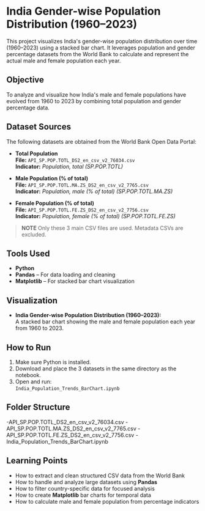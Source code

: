 #  India Gender-wise Population Distribution (1960–2023)

This project visualizes India's gender-wise population distribution over time (1960–2023) using a stacked bar chart. It leverages population and gender percentage datasets from the World Bank to calculate and represent the actual male and female population each year.



##  Objective

To analyze and visualize how India's male and female populations have evolved from 1960 to 2023 by combining total population and gender percentage data.



##  Dataset Sources

The following datasets are obtained from the World Bank Open Data Portal:

- **Total Population**  
  **File:** `API_SP.POP.TOTL_DS2_en_csv_v2_76034.csv`  
  **Indicator:** *Population, total (SP.POP.TOTL)*

- **Male Population (% of total)**  
  **File:** `API_SP.POP.TOTL.MA.ZS_DS2_en_csv_v2_7765.csv`  
  **Indicator:** *Population, male (% of total) (SP.POP.TOTL.MA.ZS)*

- **Female Population (% of total)**  
  **File:** `API_SP.POP.TOTL.FE.ZS_DS2_en_csv_v2_7756.csv`  
  **Indicator:** *Population, female (% of total) (SP.POP.TOTL.FE.ZS)*

> **NOTE** Only these 3 main CSV files are used. Metadata CSVs are excluded.



##  Tools Used

- **Python**
- **Pandas** – For data loading and cleaning
- **Matplotlib** – For stacked bar chart visualization



##  Visualization

- **India Gender-wise Population Distribution (1960–2023):**  
  A stacked bar chart showing the male and female population each year from 1960 to 2023.



##  How to Run

1. Make sure Python is installed.
2. Download and place the 3 datasets in the same directory as the notebook.
3. Open and run:  
   `India_Population_Trends_BarChart.ipynb`



##  Folder Structure

 -API_SP.POP.TOTL_DS2_en_csv_v2_76034.csv
 -API_SP.POP.TOTL.MA.ZS_DS2_en_csv_v2_7765.csv
 -API_SP.POP.TOTL.FE.ZS_DS2_en_csv_v2_7756.csv
 -India_Population_Trends_BarChart.ipynb



##  Learning Points

- How to extract and clean structured CSV data from the World Bank
- How to handle and analyze large datasets using **Pandas**
- How to filter country-specific data for focused analysis
- How to create **Matplotlib** bar charts for temporal data
- How to calculate male and female population from percentage indicators
